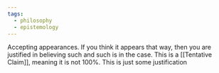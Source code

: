 ```yaml
---
tags:
  - philosophy
  - epistemology
---
```

Accepting appearances.
If you think it appears that way, then you are justified in believing such and such is in the case.
This is a [[Tentative Claim]], meaning it is not 100%. This is just some justification